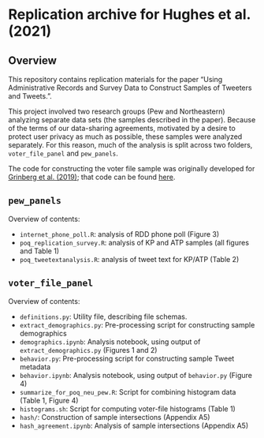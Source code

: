 # Replication archive for Hughes et al. (2021)

## Overview

This repository contains replication materials for the paper “Using
Administrative Records and Survey Data to Construct Samples of Tweeters and
Tweets.”.

This project involved two research groups (Pew and Northeastern) analyzing
separate data sets (the samples described in the paper). Because of the terms of
our data-sharing agreements, motivated by a desire to protect user privacy as
much as possible, these samples were analyzed separately. For this reason, much
of the analysis is split across two folders, `voter_file_panel` and
`pew_panels`.

The code for constructing the voter file sample was originally developed for
[Grinberg et al. (2019)](https://science.sciencemag.org/content/363/6425/374);
that code can be found [here](https://github.com/kennyjoseph/twitter_matching).

## `pew_panels`

Overview of contents:

* `internet_phone_poll.R`: analysis of RDD phone poll (Figure 3)
* `poq_replication_survey.R`: analysis of KP and ATP samples (all figures and
  Table 1)
* `poq_tweetextanalysis.R`: analysis of tweet text for KP/ATP (Table 2)

## `voter_file_panel`

Overview of contents:

* `definitions.py`: Utility file, describing file schemas.
* `extract_demographics.py`: Pre-processing script for constructing sample
  demographics
* `demographics.ipynb`: Analysis notebook, using output of
  `extract_demographics.py` (Figures 1 and 2)
* `behavior.py`: Pre-processing script for constructing sample Tweet metadata
* `behavior.ipynb`: Analysis notebook, using output of `behavior.py` (Figure 4)
* `summarize_for_poq_neu_pew.R`: Script for combining histogram data (Table 1, Figure 4)
* `histograms.sh`: Script for computing voter-file histograms (Table 1)
* `hash/`: Construction of sample intersections (Appendix A5)
* `hash_agreement.ipynb`: Analysis of sample intersections (Appendix A5)
